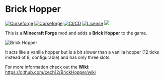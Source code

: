 # Brick Hopper
[![Curseforge](http://cf.way2muchnoise.eu/full_brick-hopper_downloads.svg)](https://www.curseforge.com/minecraft/mc-mods/brick-hopper)
[![Curseforge](http://cf.way2muchnoise.eu/versions/For%20MC_brick-hopper_all.svg)](https://www.curseforge.com/minecraft/mc-mods/brick-hopper/files)
[![CI/CD](https://github.com/cech12/BrickHopper/actions/workflows/cicd-workflow.yml/badge.svg)](https://github.com/cech12/BrickHopper/actions/workflows/cicd-workflow.yml)
[![License](https://img.shields.io/github/license/cech12/BrickHopper)](http://opensource.org/licenses/MIT)
[![](https://img.shields.io/discord/752506676719910963.svg?style=flat&color=informational&logo=discord&label=Discord)](https://discord.gg/gRUFH5t)

This is a **Minecraft Forge** mod and adds a **Brick Hopper** to the game.

![Brick Hopper](material/brick_hopper.png)

It acts like a vanilla hopper but is a bit slower than a vanilla hopper (12 ticks instead of 8, configurable) and has only three slots.

For more information check out the **Wiki**: https://github.com/cech12/BrickHopper/wiki
